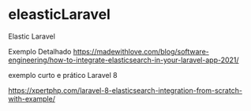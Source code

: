 # eleasticLaravel
Elastic Laravel

Exemplo Detalhado
https://madewithlove.com/blog/software-engineering/how-to-integrate-elasticsearch-in-your-laravel-app-2021/


exemplo curto e prático Laravel 8 

https://xpertphp.com/laravel-8-elasticsearch-integration-from-scratch-with-example/





